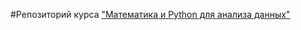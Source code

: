 #Репозиторий курса ["Математика и Python для анализа данных"](https://www.coursera.org/learn/mathematics-and-python?specialization=machine-learning-data-analysis)
